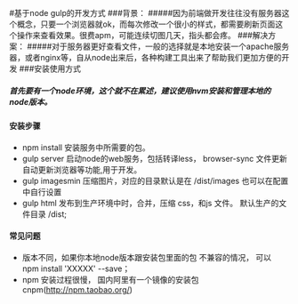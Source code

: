 #基于node gulp的开发方式
###背景：
#####因为前端做开发往往没有服务器这个概念，只要一个浏览器就ok，而每次修改一个很小的样式，都需要刷新页面这个操作来查看效果。很费apm，可能连续切图几天，指头都会疼。
###解决方案：
#####对于服务器更好查看文件，一般的选择就是本地安装一个apache服务器，或者nginx等，自从node出来后，各种构建工具出来了帮助我们更加方便的开发
###安装使用方式
##### 首先要有一个node环境，这个就不在累述，建议使用nvm安装和管理本地的node版本。
#### 安装步骤
- npm install 安装服务中所需要的包。
- gulp server 启动node的web服务，包括转译less， browser-sync 文件更新自动更新浏览器等功能,用于开发。
- gulp imagesmin 压缩图片，对应的目录默认是在 /dist/images 也可以在配置中自行设置
- gulp html 发布到生产环境中时，合并，压缩 css，和js 文件。 默认生产的文件目录 /dist;
#### 常见问题
- 版本不同，如果你本地node版本跟安装包里面的包 不兼容的情况， 可以 npm install 'XXXXX' --save；
- npm 安装过程很慢， 国内阿里有一个镜像的安装包 cnpm(http://npm.taobao.org/)